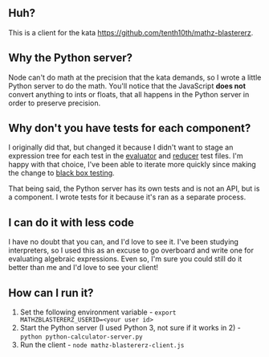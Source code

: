 ## Huh?
This is a client for the kata https://github.com/tenth10th/mathz-blastererz.

## Why the Python server?
Node can't do math at the precision that the kata demands, so I wrote a little Python server to do the math. You'll notice that the JavaScript **does not**  convert anything to ints or floats, that all happens in the Python server in order to preserve precision.

## Why don't you have tests for each component?
I originally did that, but changed it because I didn't want to stage an expression tree for each test in the [evaluator](/infix-evaluator.js) and [reducer](/infix-reducer.js) test files. I'm happy with that choice, I've been able to iterate more quickly since making the change to [black box testing](https://en.wikipedia.org/wiki/Black-box_testing).

That being said, the Python server has its own tests and is not an API, but is a component. I wrote tests for it because it's ran as a separate process.

## I can do it with less code
I have no doubt that you can, and I'd love to see it. I've been studying interpreters, so I used this as an excuse to go overboard and write one for evaluating algebraic expressions. Even so, I'm sure you could still do it better than me and I'd love to see your client!

## How can I run it?
1. Set the following environment variable - `export MATHZBLASTERERZ_USERID=<your user id>`
1. Start the Python server (I used Python 3, not sure if it works in 2) - `python python-calculator-server.py`
1. Run the client - `node mathz-blastererz-client.js`
